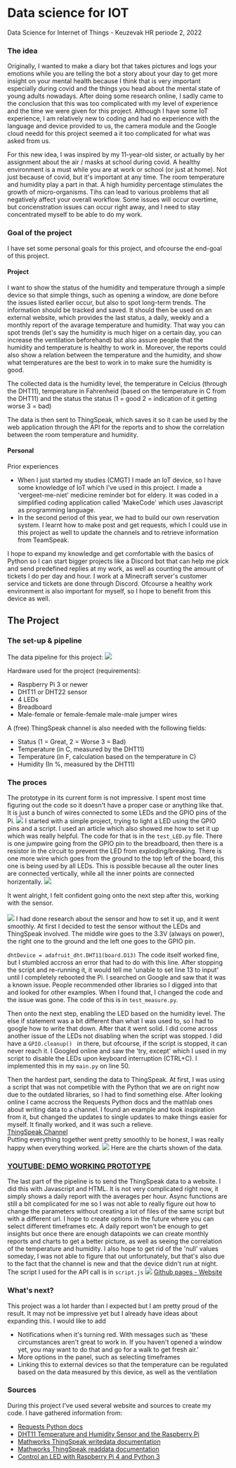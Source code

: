 # Data science for IOT 
Data Science for Internet of Things - Keuzevak HR periode 2, 2022

### The idea 
Originally, I wanted to make a diary bot that takes pictures and logs your emotions while you are telling the bot a story about your day to get more insight on your mental health because I think that is very important especially during covid and the things you head about the mental state of young adults nowadays. After doing some research online, I sadly came to the conclusion that this was too complicated with my level of experience and the time we were given for this project. Although I have some IoT experience, I am relatively new to coding and had no experience with the language and device provided to us, the camera module and the Google cloud needd for this project seemed a it too complicated for what was asked from us.

For this new idea, I was inspired by my 11-year-old sister, or actually by her assignment about the air / masks at school during covid. A healthy environment is a must while you are at work or school (or just at home). Not just because of covid, but it's important at any time. The room temperature and humidity play a part in that. A high humidity percentage stimulates the growth of micro-organisms. Tihs can lead to various problems that all negatively affect your overall workflow. Some issues will occur overtime, but concenstration issues can occur right away, and I need to stay concentrated myself to be able to do my work. 

### Goal of the project
I have set some personal goals for this project, and ofcourse the end-goal of this project.

#### Project
I want to show the status of the humidity and temperature through a simple device so that simple things, such as opening a window, are done before the issues listed earlier occur, but also to spot long-term trends. The information should be tracked and saved. It should then be used on an external website, which provides the last status, a daily, weekly and a monthly report of the avarage temperature and humidity. That way you can spot trends (let's say the humidity is much higer on a certain day, you can increase the ventilation beforehand) but also assure people that the humidity and temperature is healthy to work in. Moreover, the reports could also show a relation between the temperature and the humidity, and show what temperatures are the best to work in to make sure the humidity is good. 

The collected data is the humidity level, the temperature in Celcius (through the DHT11), temperature in Fahrenheid (based on the temperature in C from the DHT11) and the status the status (1 = good 2 = indication of it getting worse 3 = bad)

The data is then sent to ThingSpeak, which saves it so it can be used by the web application through the API for the reports and to show the correlation between the room temperature and humidity.

#### Personal
Prior experiences 
- When I just started my studies (CMGT) I made an IoT device, so I have some knowledge of IoT which I've used in this project. I made a 'vergeet-me-niet' medicine reminder bot for eldery. It was coded in a simplified coding application called 'MakeCode' which uses Javascript as programming language. 
- In the second period of this year, we had to build our own reservation system. I learnt how to make post and get requests, which I could use in this project as well to update the channels and to retrieve information from TeamSpeak.  

I hope to expand my knowledge and get comfortable with the basics of Python so I can start bigger projects like a Discord bot that can help me pick and send predefined replies at my work, as well as counting the amount of tickets I do per day and hour. I work at a Minecraft server's customer service and tickets are done through Discord. Ofcourse a healthy work environment is also important for myself, so I hope to benefit from this device as well. 

## The Project

### The set-up & pipeline
The data pipeline for this project:
<img src="images/Pipeline.jpeg"/>

Hardware used for the project (requirements):
- Raspberry Pi 3 or newer
- DHT11 or DHT22 sensor
- 4 LEDs 
- Breadboard
- Male-female or female-female male-male jumper wires

A (free) ThingSpeak channel is also needed with the following fields:
- Status (1 = Great, 2 = Worse 3 = Bad)
- Temperature (in C, measured by the DHT11)
- Temperature (in F, calculation based on the temperature in C)
- Humidity (In %, measured by the DHT11)

### The proces 
The prototype in its current form is not impressive. I spent most time figuring out the code so it doesn't have a proper case or anything like that. It is just a bunch of wires connected to some LEDs and the GPIO pins of the Pi. 
<img src="images/setup.jpg"/>
I started with a simple project, trying to light a LED using the GPIO pins and a script. I used an article which also showed me how to set it up which was really helpful. The code for that is in the `test_LED.py` file.
There is one jumpwire going from the GPIO pin to the breadboard, then there is a resistor in the circuit to prevent the LED from exploding/breaking. There is one more wire which goes from the ground to the top left of the board, this one is being used by all LEDs. This is possible because all the outer lines are connected vertically, while all the inner points are connected horizentally. 
<img src="images/LEDs.jpeg"/>

 It went alright, I felt confident going onto the next step after this, working with the sensor. <br><br>
<img src="images/sensor.jpg"/>
I had done research about the sensor and how to set it up, and it went smoothly. At first I decided to test the sensor without the LEDs and ThingSpeak involved. 
The middle wire goes to the 3.3V (always on power), the right one to the ground and the left one goes to the GPIO pin.

``dhtDevice = adafruit_dht.DHT11(board.D13)``
The code itself worked fine, but I stumbled accross an error that had to do with this line. After stopping the script and re-running it, it would tell me 'unable to set line 13 to input' until I completely rebooted the Pi. I searched on Google and saw that it was a known issue. People recommended other libraries so I digged into that and looked for other examples. When I found that, I changed the code and the issue was gone. The code of this is in `test_measure.py`. 

Then onto the next step, enabling the LED based on the humidity level. The else if statement was a bit different than what I was used to, so I had to google how to write that down. After that it went solid. I did come across another issue of the LEDs not disabling when the script was stopped. I did have a `GPIO.cleanup() ` in there, but ofcourse, if the script is stopped, it can never reach it. I Googled online and saw the 'try, except' which I used in my script to disable the LEDs upon keyboard interruption (CTRL+C). I implemented this in my `main.py` on line 50. 

Then the hardest part, sending the data to ThingSpeak. At first, I was using a script that was not competible with the Python that we are on right now due to the outdated libraries, so I had to find something else.  After looking online I came accross the Requests Python docs and the mathlab ones about writing data to a channel.  I found an example and took inspiration from it, but changed the updates to single updates to make things easier for myself. It finally worked, and it was such a relieve.  
 <a href="https://thingspeak.com/channels/1642875">ThingSpeak Channel</a>  
Putting everything together went pretty smoothly to be honest, I was really happy when everything worked. 
<img src="https://i.imgur.com/MM8uHwf.png"> Here are the charts shown of the data. 
### <a href="https://youtu.be/Vzg6vLiX4uQ">YOUTUBE: DEMO WORKING PROTOTYPE </a>  

The last part of the pipeline is to send the ThingSpeak data to a website. I did this with Javascript and HTML. It is not very complicated right now, it simply shows a daily report with the averages per hour. Async functions are still a bit complicated for me so I was not able to really figure out how to change the parameters without creating a lot of files of the same script but with a different url. I hope to create options in the future where you can select different timeframes etc. A daily report won't be enough to get insights but once there are enough datapoints we can create monthly reports and charts to get a better picture, as well as seeing the correlation of the temperature and humidity. I also hope to get rid of the 'null' values someday, I was not able to figure that out unfortunately, but that's also due to the fact that the channel is new and that the device didn't run at night. The script I used for the API call is in `script.js`
 <img src="https://i.imgur.com/PnwoTHa.png"> <a href="https://isissss.github.io/Data-SCI-02/">Github pages - Website</a>  
 
### What's next?
This project was a lot harder than I expected but I am pretty proud of the result. It may not be impressive yet but I already have ideas about expanding this. I would like to add
- Notifications when it's  turning red. With messages such as 'these circumstances aren't great to work in. If you haven't opened a window yet, you may want to do that and go for a walk to get fresh air.'
- More options in the panel, such as selecting timeframes
- Linking this to external devices so that the temperature can be regulated based on the data measured by this device, as well as the ventilation

### Sources
During this project I've used several website and sources to create my code. I have gathered information from:
- <a href="https://docs.python-requests.org/en/master/user/quickstart/">Requests Python docs</a>
- <a href="https://www.raspberrypi-spy.co.uk/2017/09/dht11-temperature-and-humidity-sensor-raspberry-pi/">DHT11 Temperature and Humidity Sensor and the Raspberry Pi</a>
- <a href="https://nl.mathworks.com/help/thingspeak/writedata.html;jsessionid=57ca7fb5ff69ea6dab8a95847248">Mathworks ThingSpeak writedata documentation</a>
- <a href="https://nl.mathworks.com/help/thingspeak/readdata.html;jsessionid=57ca8759e47f248719045080ec55">Mathworks ThingSpeak readdata documentation</a> 
- <a href="https://roboticsbackend.com/raspberry-pi-control-led-python-3/">Control an LED with Raspberry Pi 4 and Python 3</a> 
